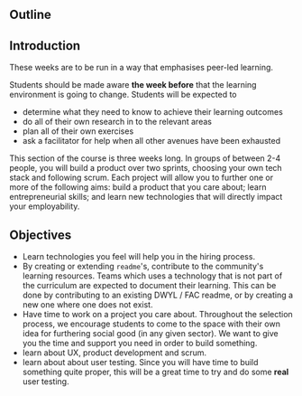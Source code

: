 ## Outline

## Introduction

These weeks are to be run in a way that emphasises peer-led learning.

Students should be made aware **the week before** that the learning environment is going to change.
Students will be expected to
- determine what they need to know to achieve their learning outcomes
- do all of their own research in to the relevant areas
- plan all of their own exercises
- ask a facilitator for help when all other avenues have been exhausted

This section of the course is three weeks long. In groups of between 2-4 people, you will build a product over two sprints, choosing your own tech stack and following scrum.
Each project will allow you to further one or more of the following aims: build a product that you care about; learn entrepreneurial skills; and learn new technologies that will directly impact your employability.

## Objectives
  - Learn technologies you feel will help you in the hiring process.
  - By creating or extending `readme`'s, contribute to the community's learning resources. Teams which uses a technology that is not part of the curriculum are expected to document their learning. This can be done by contributing to an existing DWYL / FAC readme, or by creating a new one where one does not exist.
  - Have time to work on a project you care about. Throughout the selection process, we encourage students to come to the space with their own idea for furthering social good (in any given sector). We want to give you the time and support you need in order to build something.
  - learn about UX, product development and scrum.
  - learn about about user testing. Since you will have time to build something quite proper, this will be a great time to try and do some **real** user testing.

